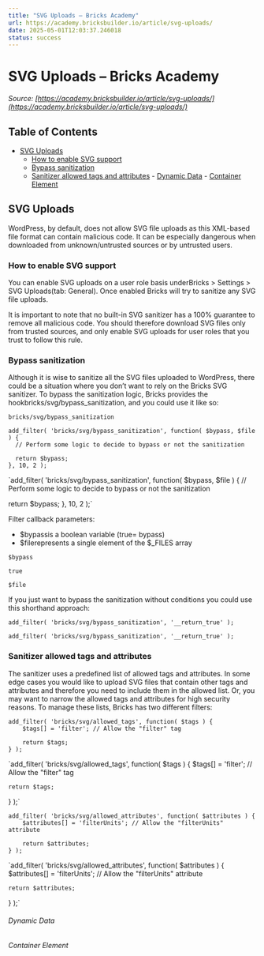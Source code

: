 ```yaml
---
title: "SVG Uploads – Bricks Academy"
url: https://academy.bricksbuilder.io/article/svg-uploads/
date: 2025-05-01T12:03:37.246018
status: success
---
```


# SVG Uploads – Bricks Academy

*Source: [https://academy.bricksbuilder.io/article/svg-uploads/](https://academy.bricksbuilder.io/article/svg-uploads/)*

## Table of Contents

- [SVG Uploads](#svg-uploads)
  - [How to enable SVG support](#how-to-enable-svg-support)
  - [Bypass sanitization](#bypass-sanitization)
  - [Sanitizer allowed tags and attributes](#sanitizer-allowed-tags-and-attributes)
        - [Dynamic Data](#dynamic-data)
        - [Container Element](#container-element)

## SVG Uploads

WordPress, by default, does not allow SVG file uploads as this XML-based file format can contain malicious code. It can be especially dangerous when downloaded from unknown/untrusted sources or by untrusted users.

### How to enable SVG support

You can enable SVG uploads on a user role basis underBricks > Settings > SVG Uploads(tab: General). Once enabled Bricks will try to sanitize any SVG file uploads.

It is important to note that no built-in SVG sanitizer has a 100% guarantee to remove all malicious code. You should therefore download SVG files only from trusted sources, and only enable SVG uploads for user roles that you trust to follow this rule.

### Bypass sanitization

Although it is wise to sanitize all the SVG files uploaded to WordPress, there could be a situation where you don’t want to rely on the Bricks SVG sanitizer. To bypass the sanitization logic, Bricks provides the hookbricks/svg/bypass_sanitization, and you could use it like so:

`bricks/svg/bypass_sanitization`

```
add_filter( 'bricks/svg/bypass_sanitization', function( $bypass, $file ) {
  // Perform some logic to decide to bypass or not the sanitization

  return $bypass;
}, 10, 2 );
```

`add_filter( 'bricks/svg/bypass_sanitization', function( $bypass, $file ) {
  // Perform some logic to decide to bypass or not the sanitization

  return $bypass;
}, 10, 2 );`

Filter callback parameters:

- $bypassis a boolean variable (true= bypass)
- $filerepresents a single element of the $_FILES array

`$bypass`

`true`

`$file`

If you just want to bypass the sanitization without conditions you could use this shorthand approach:

```
add_filter( 'bricks/svg/bypass_sanitization', '__return_true' );
```

`add_filter( 'bricks/svg/bypass_sanitization', '__return_true' );`

### Sanitizer allowed tags and attributes

The sanitizer uses a predefined list of allowed tags and attributes. In some edge cases you would like to upload SVG files that contain other tags and attributes and therefore you need to include them in the allowed list. Or, you may want to narrow the allowed tags and attributes for high security reasons. To manage these lists, Bricks has two different filters:

```
add_filter( 'bricks/svg/allowed_tags', function( $tags ) {
    $tags[] = 'filter'; // Allow the "filter" tag

    return $tags;
} );
```

`add_filter( 'bricks/svg/allowed_tags', function( $tags ) {
    $tags[] = 'filter'; // Allow the "filter" tag

    return $tags;
} );`

```
add_filter( 'bricks/svg/allowed_attributes', function( $attributes ) {
    $attributes[] = 'filterUnits'; // Allow the "filterUnits" attribute

    return $attributes;
} );
```

`add_filter( 'bricks/svg/allowed_attributes', function( $attributes ) {
    $attributes[] = 'filterUnits'; // Allow the "filterUnits" attribute

    return $attributes;
} );`

###### Dynamic Data

###### Container Element

